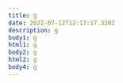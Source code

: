 ```yaml
---
title: g
date: 2022-07-12T12:17:17.320Z
description: g
body1: g
html1: g
body2: g
html2: g
body4: g
---
```

